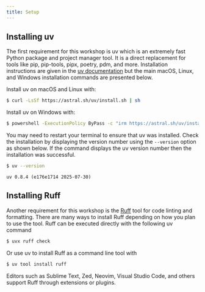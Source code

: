 ```yaml
---
title: Setup
---
```


## Installing uv

The first requirement for this workshop is uv which is an extremely fast Python package and project manager tool. It is a direct replacement for tools like pip, pip-tools, pipx, poetry, pdm, and more. Installation instructions are given in the [uv documentation](https://docs.astral.sh/uv/getting-started/installation/) but the main macOS, Linux, and Windows installation commands are presented below.

Install uv on macOS and Linux with:

```bash
$ curl -LsSf https://astral.sh/uv/install.sh | sh
```

Install uv on Windows with:

```bash
$ powershell -ExecutionPolicy ByPass -c "irm https://astral.sh/uv/install.ps1 | iex"
```

You may need to restart your terminal to ensure that uv was installed. Check the installation by displaying the version number using the `--version` option as shown below. If the command displays the uv version number then the installation was successful.

```bash
$ uv --version
```

```output
uv 0.8.4 (e176e1714 2025-07-30)
```

## Installing Ruff

Another requirement for this workshop is the [Ruff](https://docs.astral.sh/ruff/) tool for code linting and formatting. There are many ways to install Ruff depending on how you plan to use the tool. Ruff can be executed directly with the following uv command

```bash
$ uvx ruff check
```

Or use uv to install Ruff as a command line tool with

```bash
$ uv tool install ruff
```

Editors such as Sublime Text, Zed, Neovim, Visual Studio Code, and others support Ruff through extensions or plugins.
